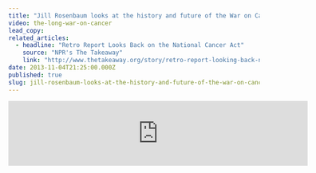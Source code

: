 ```yaml
---
title: "Jill Rosenbaum looks at the history and future of the War on Cancer"
video: the-long-war-on-cancer
lead_copy:
related_articles:
  - headline: "Retro Report Looks Back on the National Cancer Act"
    source: "NPR's The Takeaway"
    link: "http://www.thetakeaway.org/story/retro-report-looking-back-national-cancer-act/"
date: 2013-11-04T21:25:00.000Z
published: true
slug: jill-rosenbaum-looks-at-the-history-and-future-of-the-war-on-cancer
---
```

<iframe width="600" height="130" frameborder="0" scrolling="no" src="https://www.wnyc.org/widgets/ondemand_player/takeaway/#file=%2Faudio%2Fxspf%2F328975%2F"></iframe>


